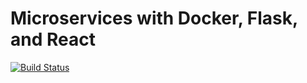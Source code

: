 # Microservices with Docker, Flask, and React

[![Build Status](https://travis-ci.com/rickvlzdev/tdd-app.svg?branch=master)](https://travis-ci.com/rickvlzdev/tdd-app)
